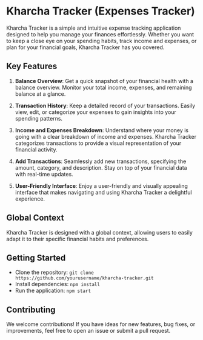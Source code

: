 # Kharcha Tracker (Expenses Tracker)

Kharcha Tracker is a simple and intuitive expense tracking application designed to help you manage your finances effortlessly. Whether you want to keep a close eye on your spending habits, track income and expenses, or plan for your financial goals, Kharcha Tracker has you covered.

## Key Features

1. **Balance Overview**: Get a quick snapshot of your financial health with a balance overview. Monitor your total income, expenses, and remaining balance at a glance.

2. **Transaction History**: Keep a detailed record of your transactions. Easily view, edit, or categorize your expenses to gain insights into your spending patterns.

3. **Income and Expenses Breakdown**: Understand where your money is going with a clear breakdown of income and expenses. Kharcha Tracker categorizes transactions to provide a visual representation of your financial activity.

4. **Add Transactions**: Seamlessly add new transactions, specifying the amount, category, and description. Stay on top of your financial data with real-time updates.

5. **User-Friendly Interface**: Enjoy a user-friendly and visually appealing interface that makes navigating and using Kharcha Tracker a delightful experience.

## Global Context

Kharcha Tracker is designed with a global context, allowing users to easily adapt it to their specific financial habits and preferences.

## Getting Started

- Clone the repository: `git clone https://github.com/yourusername/kharcha-tracker.git`
- Install dependencies: `npm install`
- Run the application: `npm start`

## Contributing

We welcome contributions! If you have ideas for new features, bug fixes, or improvements, feel free to open an issue or submit a pull request.
